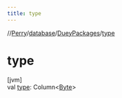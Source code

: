 ```yaml
---
title: type
---
```

//[Perry](../../../index.html)/[database](../index.html)/[DueyPackages](index.html)/[type](type.html)



# type



[jvm]\
val [type](type.html): Column&lt;[Byte](https://kotlinlang.org/api/latest/jvm/stdlib/kotlin/-byte/index.html)&gt;




